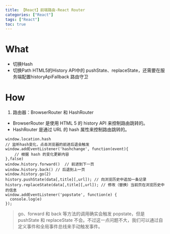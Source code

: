 ```yaml
---
title: 【React】前端路由-React Router
categories: ["React"]
tags: ["React"]
toc: true
---
```


# What
- 切换Hash
- 切换Path
HTML5的History API中的 pushState、replaceState，还需要在服务端配置historyApiFallback
路由守卫
# How
1. 路由器：BrowserRouter 和 HashRouter
- BrowserRouter 是使用 HTML 5 的 history API 来控制路由跳转的。
- HashRouter 是通过 URL 的 hash 属性来控制路由跳转的。
```
window.location.hash
// 监听hash变化，点击浏览器的前进后退会触发
window.addEventListener('hashchange', function(event){
    // 根据 hash 的变化更新内容
},false)
window.history.forward()  // 前进到下一页
window.history.back() // 后退到上一页
window.history.go(2)
history.pushState(data[,title][,url]); // 向浏览历史中追加一条记录
history.replaceState(data[,title][,url]); // 修改（替换）当前页在浏览历史中的信息
window.addEventListener('popstate', function(e) {
  console.log(e)
});
```

> go、forward 和 back 等方法的调用确实会触发 popstate，但是pushState 和 replaceState 不会。不过这一点问题不大，我们可以通过自定义事件和全局事件总线来手动触发事件。